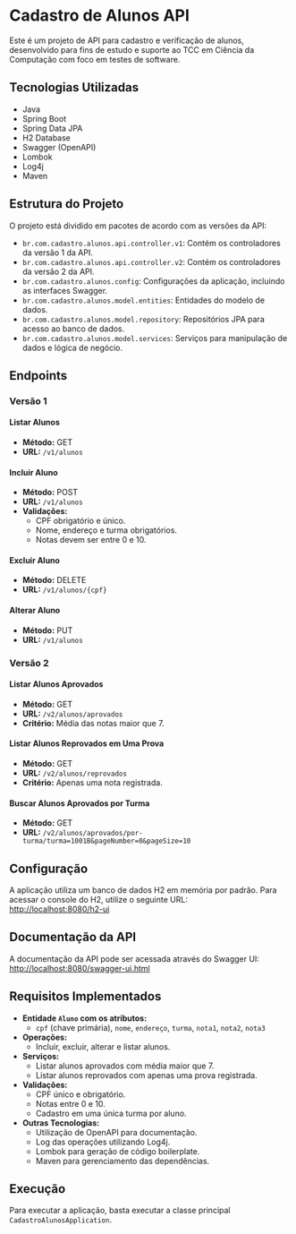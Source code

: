 # Cadastro de Alunos API

Este é um projeto de API para cadastro e verificação de alunos, desenvolvido para fins de estudo e suporte ao TCC em Ciência da Computação com foco em testes de software.

## Tecnologias Utilizadas

- Java
- Spring Boot
- Spring Data JPA
- H2 Database
- Swagger (OpenAPI)
- Lombok
- Log4j
- Maven

## Estrutura do Projeto

O projeto está dividido em pacotes de acordo com as versões da API:

- `br.com.cadastro.alunos.api.controller.v1`: Contém os controladores da versão 1 da API.
- `br.com.cadastro.alunos.api.controller.v2`: Contém os controladores da versão 2 da API.
- `br.com.cadastro.alunos.config`: Configurações da aplicação, incluindo as interfaces Swagger.
- `br.com.cadastro.alunos.model.entities`: Entidades do modelo de dados.
- `br.com.cadastro.alunos.model.repository`: Repositórios JPA para acesso ao banco de dados.
- `br.com.cadastro.alunos.model.services`: Serviços para manipulação de dados e lógica de negócio.

## Endpoints

### Versão 1

#### Listar Alunos
- **Método:** GET
- **URL:** `/v1/alunos`

#### Incluir Aluno
- **Método:** POST
- **URL:** `/v1/alunos`
- **Validações:**  
  - CPF obrigatório e único.
  - Nome, endereço e turma obrigatórios.
  - Notas devem ser entre 0 e 10.

#### Excluir Aluno
- **Método:** DELETE
- **URL:** `/v1/alunos/{cpf}`

#### Alterar Aluno
- **Método:** PUT
- **URL:** `/v1/alunos`

### Versão 2

#### Listar Alunos Aprovados
- **Método:** GET
- **URL:** `/v2/alunos/aprovados`
- **Critério:** Média das notas maior que 7.

#### Listar Alunos Reprovados em Uma Prova
- **Método:** GET
- **URL:** `/v2/alunos/reprovados`
- **Critério:** Apenas uma nota registrada.

#### Buscar Alunos Aprovados por Turma
- **Método:** GET
- **URL:** `/v2/alunos/aprovados/por-turma/turma=1001B&pageNumber=0&pageSize=10`

## Configuração

A aplicação utiliza um banco de dados H2 em memória por padrão. Para acessar o console do H2, utilize o seguinte URL:  
[http://localhost:8080/h2-ui](http://localhost:8080/h2-ui)

## Documentação da API

A documentação da API pode ser acessada através do Swagger UI:  
[http://localhost:8080/swagger-ui.html](http://localhost:8080/swagger-ui.html)

## Requisitos Implementados

- **Entidade `Aluno` com os atributos:**  
  - `cpf` (chave primária), `nome`, `endereço`, `turma`, `nota1`, `nota2`, `nota3`
- **Operações:**
  - Incluir, excluir, alterar e listar alunos.
- **Serviços:**
  - Listar alunos aprovados com média maior que 7.
  - Listar alunos reprovados com apenas uma prova registrada.
- **Validações:**
  - CPF único e obrigatório.
  - Notas entre 0 e 10.
  - Cadastro em uma única turma por aluno.
- **Outras Tecnologias:**
  - Utilização de OpenAPI para documentação.
  - Log das operações utilizando Log4j.
  - Lombok para geração de código boilerplate.
  - Maven para gerenciamento das dependências.

## Execução

Para executar a aplicação, basta executar a classe principal `CadastroAlunosApplication`.